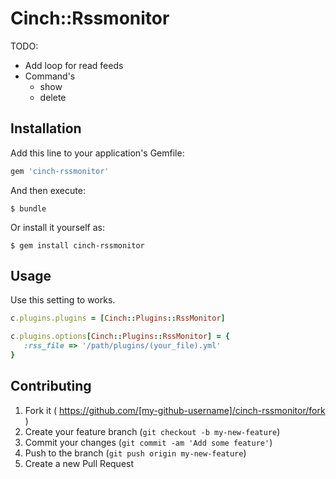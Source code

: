 # Cinch::Rssmonitor

TODO: 

* Add loop for read feeds
* Command's
	* show
	* delete


## Installation

Add this line to your application's Gemfile:

```ruby
gem 'cinch-rssmonitor'
```

And then execute:

    $ bundle

Or install it yourself as:

    $ gem install cinch-rssmonitor

## Usage

Use this setting to works.

```ruby
c.plugins.plugins = [Cinch::Plugins::RssMonitor]

c.plugins.options[Cinch::Plugins::RssMonitor] = {
   :rss_file => '/path/plugins/(your_file).yml'
}
```

## Contributing

1. Fork it ( https://github.com/[my-github-username]/cinch-rssmonitor/fork )
2. Create your feature branch (`git checkout -b my-new-feature`)
3. Commit your changes (`git commit -am 'Add some feature'`)
4. Push to the branch (`git push origin my-new-feature`)
5. Create a new Pull Request
